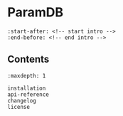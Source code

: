 # ParamDB

```{include} ../README.md
:start-after: <!-- start intro -->
:end-before: <!-- end intro -->
```

## Contents

```{toctree}
:maxdepth: 1

installation
api-reference
changelog
license
```
